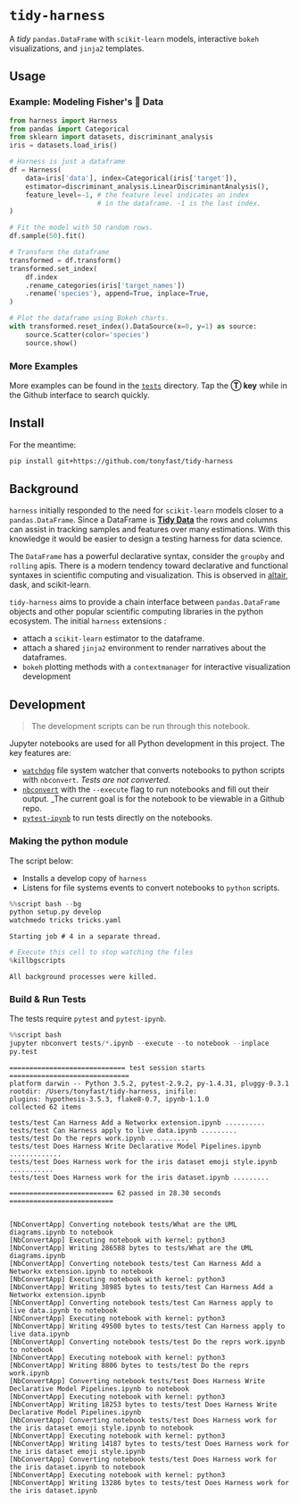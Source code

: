 
# `tidy-harness`

A _tidy_ `pandas.DataFrame` with `scikit-learn` models, interactive `bokeh` visualizations, and `jinja2` templates.

## Usage

### Example: Modeling Fisher's 🌸 Data


```python
from harness import Harness
from pandas import Categorical
from sklearn import datasets, discriminant_analysis
iris = datasets.load_iris()

# Harness is just a dataframe
df = Harness(
    data=iris['data'], index=Categorical(iris['target']),
    estimator=discriminant_analysis.LinearDiscriminantAnalysis(),
    feature_level=-1, # the feature level indicates an index 
                      # in the dataframe. -1 is the last index.
)

# Fit the model with 50 random rows.
df.sample(50).fit()

# Transform the dataframe
transformed = df.transform()
transformed.set_index(
    df.index
    .rename_categories(iris['target_names'])
    .rename('species'), append=True, inplace=True,
)

# Plot the dataframe using Bokeh charts.
with transformed.reset_index().DataSource(x=0, y=1) as source:
    source.Scatter(color='species')
    source.show()
```

### More Examples

More examples can be found in the [`tests`](https://github.com/tonyfast/tidy-harness/tree/master/tests) directory.  Tap the __Ⓣ key__ while in the Github interface to search quickly.

## Install

For the meantime:

```bash
pip install git+https://github.com/tonyfast/tidy-harness
```

## Background

`harness` initially responded to the need for `scikit-learn` models closer to a `pandas.DataFrame`.  Since a DataFrame is __[Tidy Data](http://vita.had.co.nz/papers/tidy-data.pdf)__ the rows and columns can assist in tracking samples and features over many estimations.  With this knowledge it would be easier to design a testing harness for data science.

The `DataFrame` has a powerful declarative syntax, consider the `groupby` and `rolling` apis.  There is a modern tendency toward declarative and functional syntaxes in scientific computing and visualization.  This is observed in [altair](https://github.com/altair-viz/altair), dask, and scikit-learn.

`tidy-harness` aims to provide a chain interface between `pandas.DataFrame` objects and other popular scientific computing libraries in the python ecosystem.  The initial `harness` extensions :

* attach a `scikit-learn` estimator to the dataframe.
* attach a shared `jinja2` environment to render narratives about the dataframes.
* `bokeh` plotting methods with a `contextmanager` for interactive visualization development

## Development

> The development scripts can be run through this notebook.

Jupyter notebooks are used for all Python development in this project.  The key features are:

* [`watchdog`]() file system watcher that converts notebooks to python scripts with `nbconvert`.  _Tests are not converted._
* [`nbconvert`]() with the `--execute` flag to run notebooks and fill out their output.  _The current goal is for the notebook to be viewable in a Github repo.
* [`pytest-ipynb`]() to run tests directly on the notebooks.

### Making the python module

The script below:

* Installs a develop copy of `harness`
* Listens for file systems events to convert notebooks to `python` scripts.


```python
%%script bash --bg
python setup.py develop
watchmedo tricks tricks.yaml
```

    Starting job # 4 in a separate thread.



```python
# Execute this cell to stop watching the files
%killbgscripts
```

    All background processes were killed.


### Build & Run Tests

The tests require `pytest` and `pytest-ipynb`.


```python
%%script bash
jupyter nbconvert tests/*.ipynb --execute --to notebook --inplace 
py.test
```

    ============================= test session starts ==============================
    platform darwin -- Python 3.5.2, pytest-2.9.2, py-1.4.31, pluggy-0.3.1
    rootdir: /Users/tonyfast/tidy-harness, inifile: 
    plugins: hypothesis-3.5.3, flake8-0.7, ipynb-1.1.0
    collected 62 items
    
    tests/test Can Harness Add a Networkx extension.ipynb ..........
    tests/test Can Harness apply to live data.ipynb .........
    tests/test Do the reprs work.ipynb ..........
    tests/test Does Harness Write Declarative Model Pipelines.ipynb .............
    tests/test Does Harness work for the iris dataset emoji style.ipynb ...........
    tests/test Does Harness work for the iris dataset.ipynb .........
    
    ========================== 62 passed in 28.30 seconds ==========================


    [NbConvertApp] Converting notebook tests/What are the UML diagrams.ipynb to notebook
    [NbConvertApp] Executing notebook with kernel: python3
    [NbConvertApp] Writing 286588 bytes to tests/What are the UML diagrams.ipynb
    [NbConvertApp] Converting notebook tests/test Can Harness Add a Networkx extension.ipynb to notebook
    [NbConvertApp] Executing notebook with kernel: python3
    [NbConvertApp] Writing 38985 bytes to tests/test Can Harness Add a Networkx extension.ipynb
    [NbConvertApp] Converting notebook tests/test Can Harness apply to live data.ipynb to notebook
    [NbConvertApp] Executing notebook with kernel: python3
    [NbConvertApp] Writing 49500 bytes to tests/test Can Harness apply to live data.ipynb
    [NbConvertApp] Converting notebook tests/test Do the reprs work.ipynb to notebook
    [NbConvertApp] Executing notebook with kernel: python3
    [NbConvertApp] Writing 8806 bytes to tests/test Do the reprs work.ipynb
    [NbConvertApp] Converting notebook tests/test Does Harness Write Declarative Model Pipelines.ipynb to notebook
    [NbConvertApp] Executing notebook with kernel: python3
    [NbConvertApp] Writing 18253 bytes to tests/test Does Harness Write Declarative Model Pipelines.ipynb
    [NbConvertApp] Converting notebook tests/test Does Harness work for the iris dataset emoji style.ipynb to notebook
    [NbConvertApp] Executing notebook with kernel: python3
    [NbConvertApp] Writing 14187 bytes to tests/test Does Harness work for the iris dataset emoji style.ipynb
    [NbConvertApp] Converting notebook tests/test Does Harness work for the iris dataset.ipynb to notebook
    [NbConvertApp] Executing notebook with kernel: python3
    [NbConvertApp] Writing 13286 bytes to tests/test Does Harness work for the iris dataset.ipynb



```python

```
